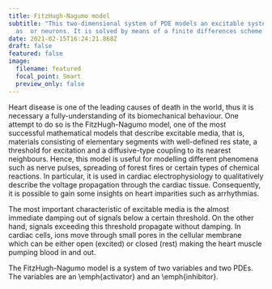 ```yaml
---
title: FitzHugh-Nagumo model
subtitle: "This two-dimensional system of PDE models an excitable system such
  as  or neurons. It is solved by means of a finite differences scheme. "
date: 2021-02-15T16:24:21.868Z
draft: false
featured: false
image:
  filename: featured
  focal_point: Smart
  preview_only: false
---
```

Heart disease is one of the leading causes of death in the world, thus it is necessary a fully-understanding of its biomechanical behaviour. One attempt to do so is the FitzHugh-Nagumo model, one of the most successful mathematical models that describe excitable media, that is, materials consisting of elementary segments with well-defined res state, a threshold for excitation and a diffusive-type coupling to its nearest neighbours. Hence, this model is useful for modelling different phenomena such as nerve pulses, spreading of forest fires or certain types of chemical reactions. In particular, it is used in cardiac electrophysiology to qualitatively describe the voltage propagation through the cardiac tissue. Consequently, it is possible to gain some insights on heart imparities such as arrhythmias.  

The most important characteristic of excitable media is the almost immediate damping out of signals below a certain threshold. On the other hand, signals exceeding this threshold propagate without damping. In cardiac cells, ions move through small pores in the cellular membrane which can be either open (excited) or closed (rest) making the heart muscle pumping blood in and out.

The FitzHugh-Nagumo model is a system of two variables and two PDEs. The variables are an \emph{activator} and an \emph{inhibitor}.